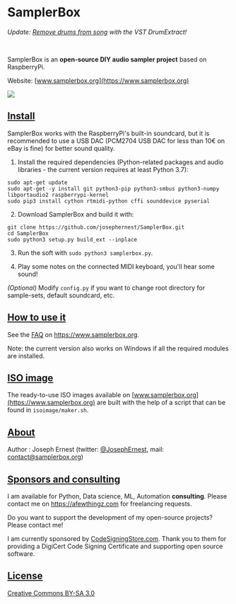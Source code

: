 SamplerBox
==========

*Update: [Remove drums from song](https://www.yellownoiseaudio.com) with the VST DrumExtract!*

&nbsp;

SamplerBox is an **open-source DIY audio sampler project** based on RaspberryPi.

Website: [www.samplerbox.org](https://www.samplerbox.org)

[![](https://gget.it/flurexml/1.jpg)](https://www.youtube.com/watch?v=yz7GZ8YOjTw)

[Install](#install)
----

SamplerBox works with the RaspberryPi's built-in soundcard, but it is recommended to use a USB DAC (PCM2704 USB DAC for less than 10€ on eBay is fine) for better sound quality.

1. Install the required dependencies (Python-related packages and audio libraries - the current version requires at least Python 3.7):

  ~~~
  sudo apt-get update
  sudo apt-get -y install git python3-pip python3-smbus python3-numpy libportaudio2 raspberrypi-kernel
  sudo pip3 install cython rtmidi-python cffi sounddevice pyserial
  ~~~

2. Download SamplerBox and build it with:

  ~~~
  git clone https://github.com/josephernest/SamplerBox.git
  cd SamplerBox
  sudo python3 setup.py build_ext --inplace
  ~~~

3. Run the soft with `sudo python3 samplerbox.py`.

4. Play some notes on the connected MIDI keyboard, you'll hear some sound!

*(Optional)*  Modify `config.py` if you want to change root directory for sample-sets, default soundcard, etc.


[How to use it](#howto)
----

See the [FAQ](https://www.samplerbox.org/faq) on https://www.samplerbox.org.

Note: the current version also works on Windows if all the required modules are installed.


[ISO image](#isoimage)
----

The ready-to-use ISO images available on [www.samplerbox.org](https://www.samplerbox.org) are built with the help of a script that can be found in `isoimage/maker.sh`.


[About](#about)
----

Author : Joseph Ernest (twitter: [@JosephErnest](https:/twitter.com/JosephErnest), mail: [contact@samplerbox.org](mailto:contact@samplerbox.org))


[Sponsors and consulting](#sponsors)
----

I am available for Python, Data science, ML, Automation **consulting**. Please contact me on https://afewthingz.com for freelancing requests.

Do you want to support the development of my open-source projects? Please contact me!

I am currently sponsored by [CodeSigningStore.com](https://codesigningstore.com). Thank you to them for providing a DigiCert Code Signing Certificate and supporting open source software.


[License](#license)
----

[Creative Commons BY-SA 3.0](https://creativecommons.org/licenses/by-sa/3.0/)
